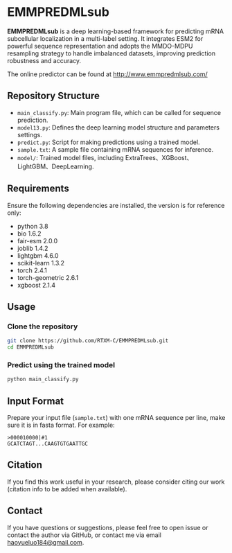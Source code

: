 # EMMPREDMLsub

**EMMPREDMLsub** is a deep learning-based framework for predicting mRNA subcellular localization in a multi-label setting. It integrates ESM2 for powerful sequence representation and adopts the MMDO-MDPU resampling strategy to handle imbalanced datasets, improving prediction robustness and accuracy.

The online predictor can be found at http://www.emmpredmlsub.com/

## Repository Structure

- `main_classify.py`: Main program file, which can be called for sequence prediction.
- `model13.py`: Defines the deep learning model structure and parameters settings.
- `predict.py`: Script for making predictions using a trained model.
- `sample.txt`: A sample file containing mRNA sequences for inference.
- `model/`: Trained model files, including ExtraTrees、XGBoost、LightGBM、DeepLearning.

## Requirements

Ensure the following dependencies are installed, the version is for reference only:

- python 3.8
- bio 1.6.2
- fair-esm 2.0.0
- joblib 1.4.2
- lightgbm 4.6.0
- scikit-learn 1.3.2
- torch 2.4.1 
- torch-geometric 2.6.1
- xgboost 2.1.4

## Usage

### Clone the repository

```bash
git clone https://github.com/RTXM-C/EMMPREDMLsub.git
cd EMMPREDMLsub
```

### Predict using the trained model

```bash
python main_classify.py
```

## Input Format

Prepare your input file (`sample.txt`) with one mRNA sequence per line, make sure it is in fasta format. For example:

```
>000010000|#1
GCATCTAGT...CAAGTGTGAATTGC
```

## Citation

If you find this work useful in your research, please consider citing our work (citation info to be added when available).

## Contact

If you have questions or suggestions, please feel free to open issue or contact the author via GitHub, or contact me via email haoyueluo184@gmail.com.
